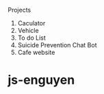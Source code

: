 Projects

1. Caculator
2. Vehicle
3. To do List
4. Suicide Prevention Chat Bot
5. Cafe website

# js-enguyen
